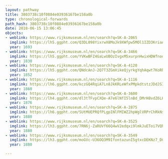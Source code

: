 ```yaml
---
layout: pathway
title: 3803738c10f0884e03936167be158a0b
type: chronological-forwards
path_hash: 3803738c10f0884e03936167be158a0b
date: 2018-06-15 13:06:45
objects:
- weblink: https://www.rijksmuseum.nl/en/search?q=SK-A-2065
  imglink: https://lh5.ggpht.com/Q3DL098YixrwX8MoJk9XWfpw5MOl1IZD3KriaAKqOvmBOWZGHOMSLfUkLYw3EWm1r2lQT-BjhweYBzq6DcRVSFHpXVc=s200
  year: 1693
- weblink: https://www.rijksmuseum.nl/en/search?q=SK-A-3466
  imglink: https://lh5.ggpht.com/YVKwBFZ4GaLwUBOzIvgxM5xurpnHwixHDWfnod3NRE9h5xSST8LxS4HGZDHNk48QoOZ6t69sHPTi3xhyJexyXVe4JA=s200
  year: 1830
- weblink: https://www.rijksmuseum.nl/en/search?q=SK-A-4120
  imglink: https://lh5.ggpht.com/QNdcAnJ-2Q7T3ZGmXikeQjyrkgYqhAqwt7KoRhRSg7zIyB2zbOWgTD69VybvJwcdCjILPub7DWy8vzec8zVM8cAI4Q=s200
  year: 1852
- weblink: https://www.rijksmuseum.nl/en/search?q=SK-A-1116
  imglink: https://lh6.ggpht.com/kczGQ4RqiA7Ln8JkKRLeWfxPMpkdtstzJDdJSIxqllKrzCo0EdxJiZGvAp0fLub8fF0It2nhhCUh_70AijSvaBZu4_k=s200
  year: 1860
- weblink: https://www.rijksmuseum.nl/en/search?q=SK-A-3600
  imglink: https://lh4.ggpht.com/dl3tTFvpCXQe-A7e6lNfI5lnBd_DMrH8vdZ6LHo3L_vZ3ESe-BH9zIdXy_qeu6R9-1mE4fDz2iQm8QD4BbcH_7nUj6yE=s200
  year: 1876
- weblink: https://www.rijksmuseum.nl/en/search?q=SK-A-2875
  imglink: https://lh6.ggpht.com/SUtMUEPRQfPLgpINlFMIWZ2hpWglVRPrChRkNs1ZNZUF2b1iYCGlTmNG7dhF00yJhJ7Zbf9rMFEhFqBWo-bfhrMqlCDy=s200
  year: 1880
- weblink: https://www.rijksmuseum.nl/en/search?q=SK-A-3525
  imglink: https://lh3.ggpht.com/7RN6j-ZaRUVf66Q4wV2edqxi9lmkJuEToi7VQhzIPizAacod2qOqasuNsoxLQ2KRs8iWGHPmZXorOuz4YGqCcRqaBsxr=s200
  year: 1880
- weblink: https://www.rijksmuseum.nl/en/search?q=SK-A-3549
  imglink: https://lh3.ggpht.com/moGVc-U36OQ3M9IfontazunI5gtxcDEKNz7_DC-qlu6pUjd_oAqbv8ZP8vUi7ehgIraQz6U52Ppjx7hzL45a34snrOE=s200
  year: 1880

---
```

